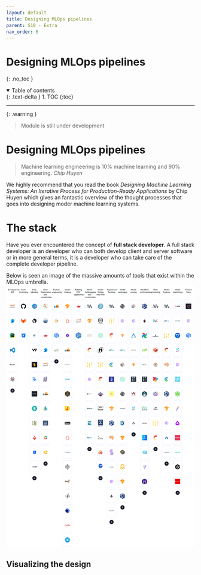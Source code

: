 ```yaml
---
layout: default
title: Designing MLOps pipelines
parent: S10 - Extra
nav_order: 6
---
```


# Designing MLOps pipelines
{: .no_toc }

<details open markdown="block">
  <summary>
    Table of contents
  </summary>
  {: .text-delta }
1. TOC
{:toc}
</details>

---

{: .warning }
> Module is still under development

# Designing MLOps pipelines

> Machine learning engineering is 10% machine learning and 90% engineering.
> *Chip Huyen*

We highly recommend that you read the book
*Designing Machine Learning Systems: An Iterative Process for Production-Ready Applications* by Chip Huyen which gives
an fantastic overview of the thought processes that goes into designing moder machine learning systems.

# The stack

Have you ever encountered the concept of **full stack developer**. A full stack developer is an developer who can
both develop client and server software or in more general terms, it is a developer who can take care of the complete
developer pipeline.

Below is seen an image of the massive amounts of tools that exist within the MLOps umbrella.
<img src="../figures/tool_landscape.png" width="800" title="Credit to: https://mlops.neptune.ai/">

## Visualizing the design
